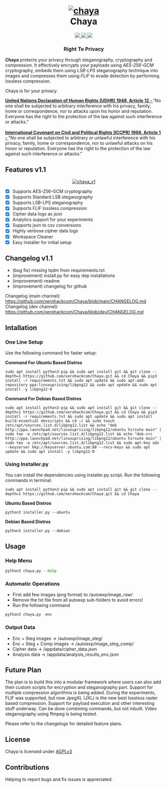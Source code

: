 <h1 align="center">
  <br>
  <a href="https://github.com/xerohackcom/chaya"><img src="https://i.ibb.co/X2WmCxm/chaya.png" alt="chaya"></a>
  <br>
  Chaya
  <br>
</h1>

<p align="center">
  <a href="https://github.com/xerohackcom/chaya">
    <img src="https://img.shields.io/badge/release-v1-green">
  </a>
   </a>
  <a href="https://github.com/xerohackcom/Chaya/blob/main/LICENSE">
      <img src="https://img.shields.io/badge/license-AGPL3-_red.svg">
  </a>
  <a href="https://www.python.org/downloads/">
    <img src="https://img.shields.io/badge/language-python3-green">
  </a>
</p>

<h3 align="center">Right To Privacy</h3>

**Chaya** protects your privacy through steganography, cryptography and compression. It effectively encrypts your payloads using *AES-256-GCM* cryptography, embeds them using *LSB-LPS* steganography technique into images and compresses them using *FLIF* to evade detection by performing lossless compression. 

Chaya is for your privacy.

<strong><a href="https://www.un.org/en/about-us/universal-declaration-of-human-rights">United Nations Declaration of Human Rights (UDHR) 1948, Article 12 - </strong></a>“No one shall be subjected to arbitrary interference with his privacy, family, home or correspondence, nor to attacks upon his honor and reputation. Everyone has the right to the protection of the law against such interference or attacks.”
<br><br>
<strong><a href="https://en.wikipedia.org/wiki/International_Covenant_on_Civil_and_Political_Rights">International Covenant on Civil and Political Rights (ICCPR) 1966, Article 1 - </strong></a>"No one shall be subjected to arbitrary or unlawful interference with his privacy, family, home or correspondence, nor to unlawful attacks on his honor or reputation. Everyone has the right to the protection of the law against such interference or attacks."


## Features v1.1

<p align="center" >
  <a href="https://xerohack.com/chaya/" >
    <img src="https://i.ibb.co/mR1WNwk/chaya-alpha1.png" alt="chaya_v1">
  </a>
</p>

- [x] Supports AES-256-GCM cryptography
- [x] Supports Standard LSB steganography
- [x] Supports LSB-LPS steganography
- [x] Supports FLIF lossless compression
- [x] Cipher data logs as json
- [x] Analytics support for your experiments
- [x] Supports json to csv conversions
- [x] Highly verbose cipher data logs
- [x] Workspace Cleaner
- [x] Easy installer for initial setup

## Changelog v1.1

- (bug fix) missing tqdm from requirements.txt
- (improvement) install.py for easy dep installations
- (improvement) readme
- (improvement) changelog for github

Changelog (main channel): https://github.com/xerohackcom/Chaya/blob/main/CHANGELOG.md
Changelog (dev channel): https://github.com/xerohackcom/Chaya/blob/dev/CHANGELOG.md

## Intallation

### One Line Setup

Use the following command for faster setup:

**Command For Ubuntu Based Distros**

```shell
sudo apt install python3-pip && sudo apt install git && git clone --depth=1 https://github.com/xerohackcom/Chaya.git && cd Chaya && pip3 install -r requirements.txt && sudo apt update && sudo apt-add-repository ppa:linuxuprising/libpng12 && sudo apt update && sudo apt install -y libpng12-0
```

**Command For Debian Based Distros**

```shell
sudo apt install python3-pip && sudo apt install git && git clone --depth=1 https://github.com/xerohackcom/Chaya.git && cd Chaya && pip3 install -r requirements.txt && sudo apt update && sudo apt install build-essential devscripts && cd ~/ && sudo touch /etc/apt/sources.list.d/libpng12.list && echo "deb http://ppa.launchpad.net/linuxuprising/libpng12/ubuntu hirsute main" | sudo tee -a /etc/apt/sources.list.d/libpng12.list && echo "deb-src http://ppa.launchpad.net/linuxuprising/libpng12/ubuntu hirsute main" | sudo tee -a /etc/apt/sources.list.d/libpng12.list && sudo apt-key adv --keyserver hkp://keyserver.ubuntu.com:80 --recv-keys && sudo apt update && sudo apt install -y libpng12-0
```

### Using Installer.py

You can install the dependencies using installer.py script. Run the following commands in terminal:

```shell
sudo apt install python3-pip && sudo apt install git && git clone --depth=1 https://github.com/xerohackcom/Chaya.git && cd Chaya
````

**Ubuntu Based Distros**
```shell
python3 installer.py --ubuntu
````

**Debian Based Distros**
```shell
python3 installer.py --debian
````


## Usage


### Help Menu

```python
python3 chaya.py --help
```

### Automatic Operations

- First add few images (png format) to /autoexp/image_raw/
- Remove the txt file from all autoexp sub-folders to avoid errors! 
- Run the following command

```python
python3 chaya.py -enc
```

### Output Data

- Enc + Steg images -> /autoexp/image_steg/
- Enc + Steg + Comp images -> /autoexp/image_steg_comp/
- Cipher data -> /appdata/cipher_data.json
- Analysis data -> /appdata/analysis_results_enc.json


## Future Plan
The plan is to build this into a modular framework where users can also add their custom scripts for encryption and steganography part. Support for multiple compression algorithms is being added. During the experiments, FLIF was supported, but now JpegXL (JXL) is the new best lossless raster based compression. Support for payload execution and other interesting stuff underway. Can be done combining commands, but not inbuilt. Video steganography using ffmpeg is being tested.

Please refer to the changelogs for detailed feature plans.


## License

Chaya is licensed under <a href="https://github.com/xerohackcom/Chaya/blob/main/LICENSE">AGPLv3</a>

## Contributions

Helping to report bugs and fix issues is appreciated.

